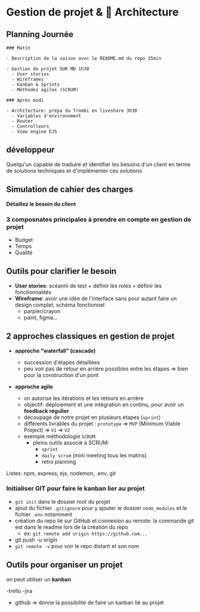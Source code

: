 # Gestion de projet & 🏯 Architecture

## Planning Journée

```
### Matin

- Description de la saison avec le README.md du repo 15min

- Gestion de projet SUR MD 1h30
  - User stories
  - Wireframes
  - Kanban & Sprints
  - Méthodes agiles (SCRUM)

### Après midi

- Architecture: prépa du Trombi en liveshare 3h30
  - Variables d'environnment
  - Router
  - Controlleurs
  - View engine EJS
```

## développeur

Quelqu'un capable de traduire et identifier les besoins d'un client en terme de solutions techniques et d'implémenter ces solutions

## Simulation de cahier des charges

**Détaillez le besoin du client**

### 3 composnates principales à prendre en compte en gestion de projet

- Budget
- Temps
- Qualité

## Outils pour clarifier le besoin

- **User stories**: scéanrii de test + définir les roles + définir les fonctionnalités
- **Wireframe**: avoir une idée de l'interface sans pour autant faire un design complet, schéma fonctionnel
  - parpier/crayon
  - paint, figma...

## 2 approches classiques en gestion de projet

- **approche "waterfall" (cascade)**
  - succession d'étapes détaillées
  - peu voir pas de retour en arrière possibles entre les étapes
  => bien pour la construction d'un pont

- **approche agile**
  - on autorise les itérations et les retours en arrière
  - objectif: déploiement et une intégration en continu, pour avoir un **feedback régulier**
  - découpage de notre projet en plusieurs etapes (`sprint`)
  - différents livrables du projet : `prototype` => `MVP` (Minimum Viable Project) => `V1` => `V2`
  - exemple méthodologie `SCRUM`:
    - pleins outils associé à SCRUM:
      - `sprint`
      - `daily scrum` (mini meeting tous les matins)
      - retro planning


Listes: npm, express, ejs, nodemon, .env, git

### Initialiser GIT pour faire le kanban lier au projet

- `git init` dans le dossier root du projet
- ajout du fichier `.gitignore` pour y ajouter le dossier ``node_modules`` et le fichier ``.env`` notamment
- création du repo lié sur GitHub et connexion au remote: la commande git est dans le readme lors de la création du repo
  - ex: `git remote add origin https://github.com...`
- git push -u origin <nom de la branche>
- `git remote -v` pour voir le repo distant et son nom

 ## Outils pour organiser un projet

on peut utiliser un **kanban**

-trello
-jira
- github => donne la possibilité de faire un kanban lié au projet

